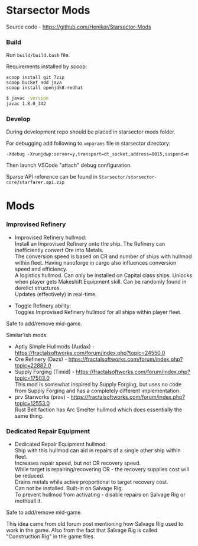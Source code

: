 # Starsector Mods
Source code - https://github.com/Heniker/Starsector-Mods

### Build
Run `build/build.bash` file.

Requirements installed by scoop:
```
scoop install git 7zip
scoop bucket add java
scoop install openjdk8-redhat
```

```bash
$ javac -version
javac 1.8.0_342
```

### Develop
During development repo should be placed in starsector mods folder.

For debugging add following to `vmparams` file in starsector directory:

```
-Xdebug -Xrunjdwp:server=y,transport=dt_socket,address=8015,suspend=n
```

Then launch VSCode "attach" debug configuration.

Sparse API reference can be found in `Starsector/starsector-core/starfarer.api.zip`

# Mods

### Improvised Refinery
- Improvised Refinery hullmod:<br/>
  Install an Improvised Refinery onto the ship. The Refinery can inefficiently convert Ore into Metals.<br/>
  The conversion speed is based on CR and number of ships with hullmod within fleet. Having nanoforge in cargo also influences conversion speed and efficiency.<br/>
  A logistics hullmod. Can only be installed on Capital class ships. Unlocks when player gets Makeshift Equipment skill. Can be randomly found in derelict structures.<br/>
  Updates (effectively) in real-time.<br/>

- Toggle Refinery ability:<br/>
  Toggles Improvised Refinery hullmod for all ships within player fleet.<br/>

Safe to add/remove mid-game.

Similar'ish mods: 
- Aptly Simple Hullmods (Audax) - https://fractalsoftworks.com/forum/index.php?topic=24550.0
- Ore Refinery (Dazs) - https://fractalsoftworks.com/forum/index.php?topic=22882.0
- Supply Forging (Timid) - https://fractalsoftworks.com/forum/index.php?topic=17503.0<br/>
  This mod is somewhat inspired by Supply Forging, but uses no code from Supply Forging and has a completely different implementation.
- prv Starworks (prav) - https://fractalsoftworks.com/forum/index.php?topic=12553.0<br/>
  Rust Belt faction has Arc Smelter hullmod which does essentially the same thing.

### Dedicated Repair Equipment
- Dedicated Repair Equipment hullmod:<br/>
  Ship with this hullmod can aid in repairs of a single other ship within fleet.<br/>
  Increases repair speed, but not CR recovery speed.<br/>
  While target is repairing/recovering CR - the recovery supplies cost will be reduced.<br/>
  Drains metals while active proportional to target recovery cost.<br/>
  Can not be installed. Built-in on Salvage Rig.<br/>
  To prevent hullmod from activating - disable repairs on Salvage Rig or mothball it.

Safe to add/remove mid-game.

This idea came from old forum post mentioning how Salvage Rig used to work in the game. Also from the fact that Salvage Rig is called "Construction Rig" in the game files.

<!--
Mod is 96% done;

TODO:
ir: Integration with Second in Command
ir: Add conversion speed and ratio in description of the hullmod
ir: add indicator for ability describing contributing factors (Nanoforge, participating ships) & conversion ratio
Add version checker integration

Add icons for hullmods and ability
? Add post description for ImprovisedRefinery
? Add detection range increase while refinery is active

TODONE:
Try to add conversionRate to Luna
+- Test Luna integraion
Test nanoforge
Add mod settings
See if mod can work without Luna
Test if mod can actually be removed mid-game
Test SMod ratios.
check smod save on Ir 
Test Ore Conversion
Test multiple crigs in fleet
Add integration with Corrupted Nanoforge, Prestine Nanoforge.
-->
